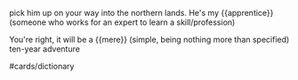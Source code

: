 pick him up on your way into the northern lands. He's my {{apprentice}} (someone who works for an expert to learn a skill/profession)

You're right, it will be a {{mere}} (simple, being nothing more than specified) ten-year adventure

#cards/dictionary 


